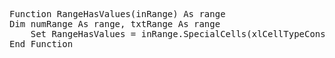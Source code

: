 <pre>
Function RangeHasValues(inRange) As range
Dim numRange As range, txtRange As range
    Set RangeHasValues = inRange.SpecialCells(xlCellTypeConstants)
End Function
</pre>

